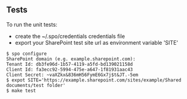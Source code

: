 Tests
-----

To run the unit tests:

* create the ~/.spo/credentials credentials file
* export your SharePoint test site url as environment variable 'SITE'

```console
$ spo configure
SharePoint domain (e.g. example.sharepoint.com):
Tenant Id: db3fe96d-1b57-4119-a5fd-bd139021158d
Client Id: fa3ecc92-5994-475e-a647-1f81931aac43
Client Secret: ~vaXZkx&836mH56FymE6Gx7j$t&JT.-5em
$ expot SITE='https://example.sharepoint.com/sites/example/Shared documents/test folder'
$ make test
```

